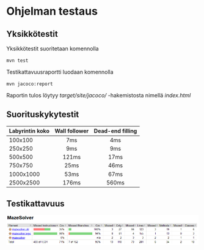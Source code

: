 # Ohjelman testaus

## Yksikkötestit

Yksikkötestit suoritetaan komennolla

```
mvn test
```

Testikattavuusraportti luodaan komennolla

```
mvn jacoco:report
```

Raportin tulos löytyy _target/site/jacoco/_ -hakemistosta nimellä _index.html_

## Suorituskykytestit

| Labyrintin koko  | Wall follower | Dead-end filling |
| ------------- | :-----------: | :-----------: |
| 100x100  | 7ms  | 4ms |
| 250x250  | 9ms  | 9ms |
| 500x500  | 121ms  | 17ms |
| 750x750  | 25ms  | 46ms |
| 1000x1000  | 53ms  | 67ms |
| 2500x2500  | 176ms  | 560ms |

## Testikattavuus

<img src="https://raw.githubusercontent.com/jarkmaen/labyrintin-ratkaisija/master/Dokumentaatio/Kuvat/Testikattavuus.PNG">
